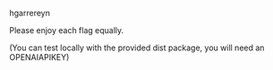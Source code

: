 hgarrereyn

Please enjoy each flag equally.

(You can test locally with the provided dist package, you will need an OPENAIAPIKEY)
